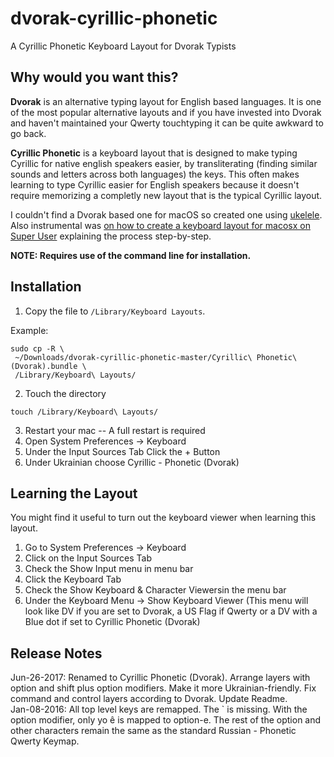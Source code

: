 # dvorak-cyrillic-phonetic

A Cyrillic Phonetic Keyboard Layout for Dvorak Typists

## Why would you want this?

**Dvorak** is an alternative typing layout for English based languages.  It is one of the most popular alternative layouts and if you have invested into Dvorak and haven't maintained your Qwerty touchtyping it can be quite awkward to go back.  

**Cyrillic Phonetic** is a keyboard layout that is designed to make typing Cyrillic for native english speakers easier, by transliterating (finding similar sounds and letters across both languages) the keys.  This often makes learning to type Cyrillic easier for English speakers because it doesn't require memorizing a completly new layout that is the typical Cyrillic layout.  

I couldn't find a Dvorak based one for macOS so created one using [ukelele](http://scripts.sil.org/cms/scripts/page.php?site_id=nrsi&id=ukelele).  Also instrumental was [on how to create a keyboard layout for macosx on Super User](http://superuser.com/questions/665494/how-to-make-a-custom-keyboard-layout-in-macos) explaining the process step-by-step.  

**NOTE: Requires use of the command line for installation.**

## Installation

1. Copy the file to `/Library/Keyboard Layouts`.

Example:

```
sudo cp -R \
 ~/Downloads/dvorak-cyrillic-phonetic-master/Cyrillic\ Phonetic\ (Dvorak).bundle \
 /Library/Keyboard\ Layouts/
```

2. Touch the directory

```
touch /Library/Keyboard\ Layouts/
```

3. Restart your mac -- A full restart is required
4. Open System Preferences -> Keyboard
5. Under the Input Sources Tab Click the + Button
6. Under Ukrainian choose Cyrillic - Phonetic (Dvorak)

## Learning the Layout

You might find it useful to turn out the keyboard viewer when learning this layout.

1. Go to System Preferences -> Keyboard
2. Click on the Input Sources Tab
3. Check the Show Input menu in menu bar
4. Click the Keyboard Tab
5. Check the Show Keyboard & Character Viewersin the menu bar
6. Under the Keyboard Menu -> Show Keyboard Viewer  (This menu will look like DV if you are set to Dvorak, a US Flag if Qwerty or a DV with a Blue dot if set to Cyrillic Phonetic (Dvorak)

## Release Notes

Jun-26-2017: Renamed to Cyrillic Phonetic (Dvorak).  Arrange layers with option and shift plus option modifiers.  Make it more Ukrainian-friendly.  Fix command and control layers according to Dvorak.  Update Readme.  
Jan-08-2016: All top level keys are remapped.  The ` is missing. With the option modifier, only yo ê is mapped to option-e.  The rest of the option and other characters remain the same as the standard Russian - Phonetic Qwerty Keymap.  


